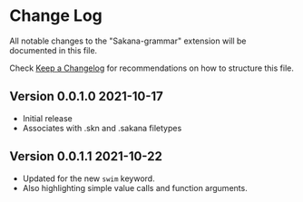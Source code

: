 # Change Log

All notable changes to the "Sakana-grammar" extension will be documented in this file.

Check [Keep a Changelog](http://keepachangelog.com/) for recommendations on how to structure this file.

## Version 0.0.1.0 2021-10-17

- Initial release
- Associates with .skn and .sakana filetypes

## Version 0.0.1.1 2021-10-22

- Updated for the new ```swim``` keyword.
- Also highlighting simple value calls and function arguments.